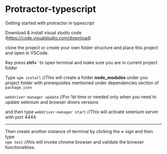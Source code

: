 # Protractor-typescript
Getting started with protractor in typescript

Download & install visual studio code (https://code.visualstudio.com/download)

clone the project or create your own folder structure and place this project and open in VSCode.

Key press **ctrl+`** to open terminal and make sure you are in current project folder

Type ```npm install``` //This will create a folder **node_modules** under you project folder with prerequisites mentioned under dependencies section of ```package.json```

```webdriver-manager update``` //For 1st time or needed only when you need to update selenium and browser divers versions

and then type 
```webdriver-manager start``` //This will activate selenium server with port 4444

---------------
Then create another instance of terminal by clicking the **+** sign and then type  
```npm test``` //this will invoke chrome browser and validate the browser functionalities.
